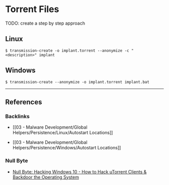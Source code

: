 # Torrent Files

TODO: create a step by step approach

## Linux

```
$ transmission-create -o implant.torrent --anonymize -c "<description>" implant
```

## Windows

```
$ transmission-create --anonymize -o implant.torrent implant.bat
```

---
## References

### Backlinks

- [[03 - Malware Development/Global Helpers/Persistence/Linux/Autostart Locations]]

- [[03 - Malware Development/Global Helpers/Persistence/Windows/Autostart Locations]]

### Null Byte

- [Null Byte: Hacking Windows 10 - How to Hack uTorrent Clients & Backdoor the Operating System](https://null-byte.wonderhowto.com/how-to/hacking-windows-10-hack-utorrent-clients-backdoor-operating-system-0198413/)